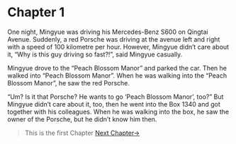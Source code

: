 # Chapter 1
One night, Mingyue was driving his Mercedes-Benz S600 on Qingtai Avenue. Suddenly, a red Porsche was driving at the avenue left and right with a speed of 100 kilometre per hour. However, Mingyue didn’t care about it, “Why is this guy driving so fast?!”, said Mingyue casually.

Mingyue drove to the “Peach Blossom Manor” and parked the car. Then he walked into “Peach Blossom Manor”. When he was walking into the “Peach Blossom Manor”, he saw the red Porsche.

“Um? Is it that Porsche? He wants to go ‘Peach Blossom Manor’, too?” But Mingyue didn’t care about it, too, then he went into the Box 1340 and got together with his colleagues. When he was walking into the box, he saw the owner of the Porsche, but he didn’t know him then.

> This is the first Chapter [Next Chapter→](/part1/chapter2.md)
